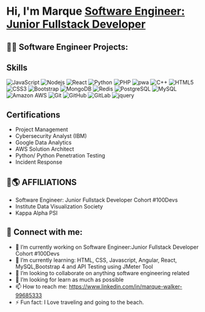 <h1>Hi, I'm Marque <a href="https://www.linkedin.com/in/marque-walker-99685333/">Software Engineer: Junior Fullstack Developer </a>

<h2>👨‍💻 Software Engineer Projects:</h2>


## Skills

![JavaScript](https://img.shields.io/badge/-JavaScript-black?style=flat-square&logo=javascript)
![Nodejs](https://img.shields.io/badge/-Nodejs-black?style=flat-square&logo=Node.js)
![React](https://img.shields.io/badge/-React-black?style=flat-square&logo=react)
![Python](https://img.shields.io/badge/-Python-black?style=flat-square&logo=Python)
![PHP](https://img.shields.io/badge/-Php-black?style=flat-square&logo=Php)
![pwa](https://img.shields.io/badge/Progressive_Web_App-4285F4?style=flat-square&logo=googlechrome&logoColor=white)
![C++](https://img.shields.io/badge/-C++-00599C?style=flat-square&logo=c)
![HTML5](https://img.shields.io/badge/-HTML5-E34F26?style=flat-square&logo=html5&logoColor=white)
![CSS3](https://img.shields.io/badge/-CSS3-1572B6?style=flat-square&logo=css3)
![Bootstrap](https://img.shields.io/badge/-Bootstrap-563D7C?style=flat-square&logo=bootstrap)
![MongoDB](https://img.shields.io/badge/-MongoDB-black?style=flat-square&logo=mongodb)
![Redis](https://img.shields.io/badge/-Redis-black?style=flat-square&logo=Redis)
![PostgreSQL](https://img.shields.io/badge/-PostgreSQL-336791?style=flat-square&logo=postgresql)
![MySQL](https://img.shields.io/badge/-MySQL-black?style=flat-square&logo=mysql)
![Amazon AWS](https://img.shields.io/badge/Amazon%20AWS-232F3E?style=flat-square&logo=amazon-aws)
![Git](https://img.shields.io/badge/-Git-black?style=flat-square&logo=git)
![GitHub](https://img.shields.io/badge/-GitHub-181717?style=flat-square&logo=github)
![GitLab](https://img.shields.io/badge/-GitLab-FCA121?style=flat-square&logo=gitlab)
![jquery](https://img.shields.io/badge/jQuery-0769AD?style=flat-square&logo=jquery&logoColor=white)


  

<h2> Certifications</h2>

- Project Management
- Cybersecurity Analyst (IBM)
- Google Data Analytics
- AWS Solution Architect
- Python/ Python Penetration Testing </h>
- Incident Response
  
  

  
 
  

  

<h2> 🚀🌎 AFFILIATIONS </h2>
  
- Software Engineer: Junior Fullstack Developer Cohort #100Devs
- Institute Data Visualization Society
- Kappa Alpha PSI

  


<h2> 🤳 Connect with me:</h2>




- 🔭 I’m currently working on Software Engineer:Junior Fullstack Developer Cohort #100Devs
- 🌱 I’m currently learning: HTML, CSS, Javascript, Angular, React, MySQL,Bootstrap 4 and API Testing using JMeter Tool
- 👯 I’m looking to collaborate on anything software engineering related
- 🤔 I’m looking for learn as much as possible
- 📫 How to reach me:  https://www.linkedin.com/in/marque-walker-99685333
- ⚡ Fun fact: I Love traveling and going to the beach.





<!--
**nemsis310/nemsis310** is a ✨ _special_ ✨ repository because its `README.md` (this file) appears on your GitHub profile.

Here are some ideas to get you started:



